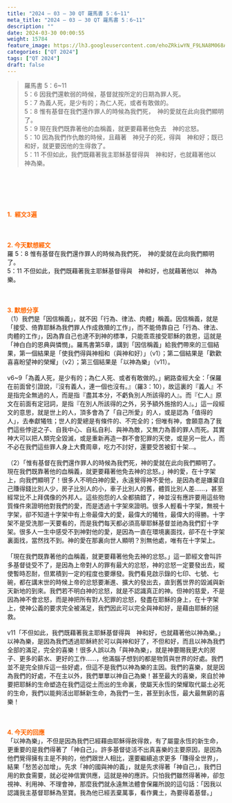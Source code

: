 ```yaml
---
title: "2024 – 03 – 30 QT 羅馬書 5：6~11"
meta_title: "2024 – 03 – 30 QT 羅馬書 5：6~11"
description: ""
date: 2024-03-30 00:00:55
weight: 15784
feature_image: https://lh3.googleusercontent.com/ehoZRkiwYN_F9LNA8M068AYxt73EavCZno-PD1cJRuf5BbSkQVUWr3gNEbt5kSs28Pb_Elg17kSrtf9ybWvojWoMV6I4tPM3vGRGDq6GkKkPdL2Gut4QAIw4-uykKUAtNiKgQKntvsU=w800
categories: ["QT 2024"]
tags: ["QT 2024"]
draft: false
---
```


<blockquote>羅馬書 5：6~11<br />
5：6 因我們還軟弱的時候，基督就按所定的日期為罪人死。<br />
5：7 為義人死，是少有的；為仁人死，或者有敢做的。<br />
5：8 惟有基督在我們還作罪人的時候為我們死，　神的愛就在此向我們顯明了。<br />
5：9 現在我們既靠著他的血稱義，就更要藉著他免去　神的忿怒。<br />
5：10 因為我們作仇敵的時候，且藉著　神兒子的死，得與　神和好；既已和好，就更要因他的生得救了。<br />
5：11 不但如此，我們既藉著我主耶穌基督得與　神和好，也就藉著他以　神為樂。</blockquote><br />
&nbsp;<br />
<br />
&nbsp;<br />
<br />
<span style="color: #ff6600;"><strong>1.  經文3遍</strong></span><br />
<br />
&nbsp;<br />
<br />
<span style="color: #ff6600;"><strong>2. 今天默想經文<br />
</strong></span>羅 5：8 惟有基督在我們還作罪人的時候為我們死，　神的愛就在此向我們顯明了。<br />
5：11 不但如此，我們既藉著我主耶穌基督得與　神和好，也就藉著他以　神為樂。<br />
<br />
&nbsp;<br />
<br />
<strong><span style="color: #ff6600;">3. 默想分享<br />
</span></strong>（1）我們是「因信稱義」，就不因「行為、律法、肉體」稱義。因信稱義，就是「接受、倚靠耶穌為我們罪人作成救贖的工作」，而不能倚靠自己「行為、律法、肉體的工作」，因為靠自己也達不到神的標準，只能乖乖接受耶穌的救恩，這就是「神白白的恩典與憐憫」。羅馬書第5章，講到「因信稱義」給我們帶來的三個結果，第一個結果是「使我們得與神相和（與神和好）」（v1）；第二個結果是「歡歡喜喜盼望神的榮耀」（v2）；第三個結果是「以神為樂」（v11）。<br />
<br />
v6~9「為義人死，是少有的；為仁人死、或者有敢做的。」網路查經大全：「保羅在前面曾引證說，『沒有義人，連一個也沒有。』（羅3：10），故這裏的『義人』不是指完全無過的人，而是指『盡其本分，不虧負別人所該得的人』。而『仁人』原文在前面有定冠詞，是指『在別人所該得的之外，另予額外施捨的人』。」這一段經文的意思，就是世上的人，頂多會為了「自己所愛」的人，或是認為「值得的人」，去奉獻犧牲；世人的愛總是有條件的、不完全的；但唯有神，會願意為了我們這些悖逆之子、自我中心、自私自利、與神為敵，又無力為善的罪人而死。其實神大可以把人類完全毀滅，或是重新再造一群不會犯罪的天使，或是另一批人，而不必在我們這些罪人身上大費周章，吃力不討好，還要受苦被釘十架…。<br />
<br />
（2）「惟有基督在我們還作罪人的時候為我們死，神的愛就在此向我們顯明了。現在我們既靠著他的血稱義，就更要藉著他免去神的忿怒。」神的愛，在十字架上，向我們顯明了！很多人不明白神的愛，永遠覺得神不愛他，是因為老是嫌棄自己賺得錢比別人少，房子比別人的小，車子比別人的舊，體質比別人差……，甚至經常比不上拜偶像的外邦人。這些抱怨的人全都搞錯了，神並沒有應許要用這些物質條件來證明他對我們的愛，而是透過十字架來證明。很多人輕看十字架，無視十字架，卻不知道十字架中有上帝最偉大的愛，最偉大的犧牲，最偉大的得勝。十字架不是受洗那一天要看的，而是我們每天都必須高舉耶穌基督並祂為我們釘十字架。很多人一生中感受不到神對他的愛，是因為一直在環境裏面找，卻不在十字架裏面找，當然找不到。神的愛在那裏向世人顯明？別無他處，唯有在十字架上。<br />
<br />
「現在我們既靠著他的血稱義，就更要藉著他免去神的忿怒。」這一節經文會叫許多基督徒受不了，是因為上帝對人的罪有最大的忿怒，神的忿怒一定要發出去，縱使暫時忍耐，但累積到一定的程度也要爆發。我們看見啟示錄的七印、七號、七碗，都在講末世的時候上帝的忿怒要漸進、擴大的發出去，直到舊世界的毀滅與新天新地的到來。我們若不明白神的忿怒，就是不認識真正的神。但神的慈愛，不是因為神不會忿怒，而是神把所有對人犯罪的忿怒，發盡在耶穌的身上，在十字架上，使神公義的要求完全被滿足，我們因此可以完全與神和好，是藉由耶穌的拯救。<br />
<br />
v11「不但如此，我們既藉著我主耶穌基督得與　神和好，也就藉著他以神為樂。」以神為樂，是因為我們透過耶穌終於可以與神和好了，不但和好，而且以神為我們全部的滿足，完全的喜樂！很多人誤以為「與神為樂」，就是神要賜我更大的房子、更多的薪水、更好的工作……，他滿腦子想到的都是物質與世界的好處。我們並不是完全排斥這一些好處，但這不是我們以神為樂的主因。我們的喜樂，就是因為我們的好處，不在主以外，我們單單以神自己為樂！甚至最大的喜樂，來自於神要把耶穌的生命塑造在我們這從土而出的生命裏，使屬天永恆的榮耀取代屬土必死的生命，我們以能夠活出耶穌新生命，為我們一生，甚至到永恆，最大最無窮的喜樂！<br />
<br />
&nbsp;<br />
<br />
<strong style="font-size: inherit;"><span style="color: #ff6600;">4. 今天的回應<br />
</span></strong>「以神為樂」，不但是因為我們已經藉由耶穌得赦得救，有了屬靈永恆的新生命，更重要的是我們得著了「神自己」。許多基督徒活不出真喜樂的主要原因，是因為他們覺得擁有主是不夠的，他們跟世人相比，還要繼續追求更多「賺得全世界」，結果「愁苦必加增」。先求「神的國與神的義」，就是先求得著「神自己」，我們日用的飲食需要，就必從神信實供應，這就是神的應許。只怕我們雖然得著神，卻忽視神、利用神、不理會神，那麼我們就永遠無法體會保羅所說的這句話：「因我以認識我主基督耶穌為至寶。我為他已經丟棄萬事，看作糞土，為要得着基督。」<br />
<br />
<audio style="display: none;" controls="controls"></audio><br />
<br />
<audio style="display: none;" controls="controls"></audio><br />
<br />
<audio style="display: none;" controls="controls"></audio><br />
<br />
<audio style="display: none;" controls="controls"></audio><br />
<br />
<audio style="display: none;" controls="controls"></audio>
        
